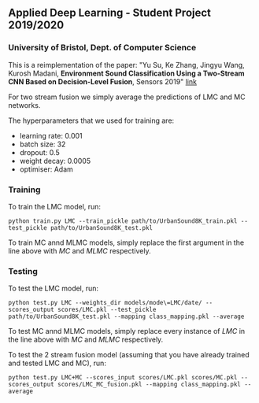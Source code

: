 ## Applied Deep Learning - Student Project 2019/2020
### University of Bristol, Dept. of Computer Science

This is a reimplementation of the paper: "Yu Su, Ke Zhang, Jingyu Wang, Kurosh Madani, **Environment Sound Classification Using a Two-Stream CNN Based on Decision-Level Fusion**, Sensors 2019" [link](https://www.ncbi.nlm.nih.gov/pmc/articles/PMC6479959/)

For two stream fusion we simply average the predictions of LMC and MC networks.

The hyperparameters that we used for training are:

* learning rate: 0.001
* batch  size: 32
* dropout: 0.5
* weight decay: 0.0005
* optimiser: Adam

### Training

To train the LMC model, run:

```
python train.py LMC --train_pickle path/to/UrbanSound8K_train.pkl --test_pickle path/to/UrbanSound8K_test.pkl 
```
To train MC annd MLMC models, simply replace the first argument in the line above with *MC* and *MLMC* respectively.

### Testing

To test the LMC model, run:

```
python test.py LMC --weights_dir models/mode\=LMC/date/ --scores_output scores/LMC.pkl --test_pickle path/to/UrbanSound8K_test.pkl --mapping class_mapping.pkl --average
```

To test MC annd MLMC models, simply replace every instance of *LMC* in the line above with *MC* and *MLMC* respectively.

To test the 2 stream fusion model (assuming that you have already trained and tested LMC and MC), run:

```
python test.py LMC+MC --scores_input scores/LMC.pkl scores/MC.pkl --scores_output scores/LMC_MC_fusion.pkl --mapping class_mapping.pkl --average
```
